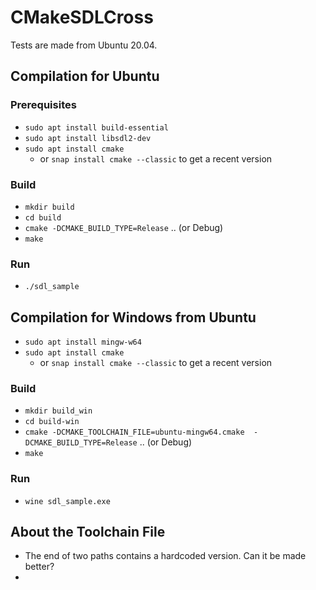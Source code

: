 # CMakeSDLCross

Tests are made from Ubuntu 20.04.

## Compilation for Ubuntu

### Prerequisites

  * `sudo apt install build-essential`
  * `sudo apt install libsdl2-dev`
  * `sudo apt install cmake`
    * or `snap install cmake --classic` to get a recent version
    
### Build
  * `mkdir build`
  * `cd build`
  * `cmake -DCMAKE_BUILD_TYPE=Release` .. (or Debug)
  * `make`

### Run
  * `./sdl_sample` 

## Compilation for Windows from Ubuntu

  * `sudo apt install mingw-w64`
  * `sudo apt install cmake`
    * or `snap install cmake --classic` to get a recent version

### Build
  * `mkdir build_win`
  * `cd build-win`
  * `cmake -DCMAKE_TOOLCHAIN_FILE=ubuntu-mingw64.cmake  -DCMAKE_BUILD_TYPE=Release` .. (or Debug)
  * `make`

### Run
  * `wine sdl_sample.exe` 

## About the Toolchain File
  * The end of two paths contains a hardcoded version. Can it be made better? 
  * 